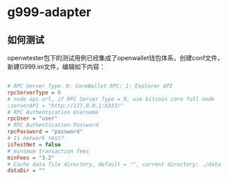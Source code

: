 # g999-adapter

## 如何测试

openwtester包下的测试用例已经集成了openwallet钱包体系，创建conf文件，新建G999.ini文件，编辑如下内容：

```ini

# RPC Server Type，0: CoreWallet RPC; 1: Explorer API
rpcServerType = 0
# node api url, if RPC Server Type = 0, use bitcoin core full node
;serverAPI = "http://127.0.0.1:8333/"
# RPC Authentication Username
rpcUser = "user"
# RPC Authentication Password
rpcPassword = "password"
# Is network test?
isTestNet = false
# minimum transaction fees
minFees = "3.2"
# Cache data file directory, default = "", current directory: ./data
dataDir = ""

```


